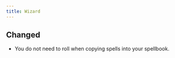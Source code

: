 ```yaml
---
title: Wizard
---
```


## Changed
- You do not need to roll when copying spells into your spellbook.
